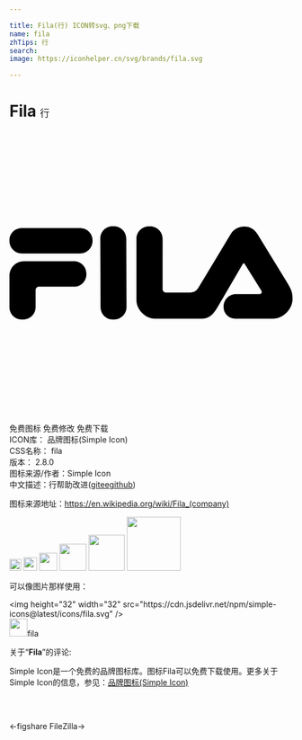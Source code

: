 ```yaml
---

title: Fila(行) ICON转svg、png下载
name: fila
zhTips: 行
search: 
image: https://iconhelper.cn/svg/brands/fila.svg

---
```


# Fila  <small style="font-size: 60%;font-weight: 100">行</small>

<div id="svg" class="svg-wrap">
<svg role="img" viewBox="0 0 24 24" xmlns="http://www.w3.org/2000/svg"><title>Fila icon</title><path d="M8.736 8.048c-.582 0-1.035.471-1.035 1.054l.023 5.795c0 .582.445 1.054 1.029 1.054h.12c.583 0 1.054-.472 1.054-1.054l-.023-5.795c0-.583-.472-1.054-1.055-1.054zm3.071.007c-.574 0-1.04.468-1.04 1.044v5.24c0 .785.773 1.542 1.541 1.542h4.058c.577 0 .965-.42 1.292-.995l2.112-3.622c.018-.04.053-.09.093-.09.044 0 .07.05.092.088l1.381 2.216c.058.094.068.141.032.225-.032.077-.109.093-.23.093h-1.939c-.578 0-1.044.467-1.044 1.044v.065c0 .577.466.976 1.044.976h3.163c.77 0 1.638-.732 1.638-1.69 0-.607-.118-.822-.624-1.645l-2.342-3.814c-.275-.442-.65-.656-1.123-.656-.49 0-.904.229-1.163.656l-2.712 4.496c-.185.308-.398.434-.75.434h-2.018a.275.275 0 0 1-.285-.283l.002-4.28c0-.576-.468-1.044-1.044-1.044zm-10.752.143C.473 8.198 0 8.644 0 9.226V9.3c0 .584.473 1.055 1.055 1.055H5.99c.581 0 1.055-.471 1.055-1.055v-.066A1.04 1.04 0 0 0 5.99 8.198zm.187 2.819c-.724 0-1.241.568-1.241 1.241L0 14.91c0 .577.467 1.042 1.042 1.042h.134a1.04 1.04 0 0 0 1.042-1.042v-1.458c0-.157.126-.284.283-.284H5.48c.575 0 1.043-.465 1.043-1.042v-.066c0-.576-.468-1.043-1.043-1.043z"/></svg>
</div>
<detail full-name='fila'></detail>

<div class="detail-page">
<p>
<span><span class="badge-success badge">免费图标</span> <span class="badge-success badge">免费修改</span>  <span class="badge-success badge">免费下载</span> </span>
<br/>
<span>
ICON库：
<span class="badge-secondary badge">品牌图标(Simple Icon)</span> 
</span>
<br/>
<span>
CSS名称：
<span class="badge-secondary badge">fila</span> 
</span>

<br/>
<span>
版本：
<span class="badge-secondary badge">2.8.0</span> 
</span>
<br/>
<span>图标来源/作者：<span class="badge-light badge">Simple Icon</span></span> 
<br/>
<span class="zh-detail">中文描述：<span class="badge-primary badge">行</span><span class="help-link"><span>帮助改进</span>(<a href="https://gitee.com/liuwave/icon-helper/edit/master/json/brands/fila.json" target="_blank" rel="noopener noreferrer">gitee</a><a href="https://github.com/liuwave/icon-helper/edit/master/json/brands/fila.json" target="_blank" rel="noopener noreferrer">github</a></span>)</span><br/>
</p>
</div><div class="description description alert alert-light"><p>图标来源地址：<a href="https://en.wikipedia.org/wiki/Fila_(company)" target="_blank" rel="noopener noreferrer">https://en.wikipedia.org/wiki/Fila_(company)</a></p></div>
<div class="alert alert-dark">
<img height="21" width="21" src="https://cdn.jsdelivr.net/npm/simple-icons@latest/icons/fila.svg" />
<img height="24" width="24" src="https://cdn.jsdelivr.net/npm/simple-icons@latest/icons/fila.svg" />
<img height="32" width="32" src="https://cdn.jsdelivr.net/npm/simple-icons@latest/icons/fila.svg" />
<img height="48" width="48" src="https://cdn.jsdelivr.net/npm/simple-icons@latest/icons/fila.svg" />
<img height="64" width="64" src="https://cdn.jsdelivr.net/npm/simple-icons@latest/icons/fila.svg" />
<img height="96" width="96" src="https://cdn.jsdelivr.net/npm/simple-icons@latest/icons/fila.svg" />

</div>
<div>
  <p>可以像图片那样使用：    
  </p>
  <div class="alert alert-primary" style="font-size: 14px">
    &lt;img height="32" width="32" src="https://cdn.jsdelivr.net/npm/simple-icons@latest/icons/fila.svg" /&gt;
    <copy-btn content='<img height="32" width="32" src="https://cdn.jsdelivr.net/npm/simple-icons@latest/icons/fila.svg" />'></copy-btn>
  </div>
  <div class="alert alert-secondary">
    <img height="32" width="32" src="https://cdn.jsdelivr.net/npm/simple-icons@latest/icons/fila.svg" />fila
    <copy-btn content="fila" btn-title="复制图标名称"></copy-btn>
  </div>
</div>
<div class="icon-detail__container">
<p>关于“<b>Fila</b>”的评论:</p>
</div>
<Vssue title="关于“Fila”的评论" />
<div><p>Simple Icon是一个免费的品牌图标库。图标Fila可以免费下载使用。更多关于  Simple Icon的信息，参见：<a target="_blank" href="https://iconhelper.cn/brands.html">品牌图标(Simple Icon)</a>
</p></div>


<div style="padding:2rem 0 " class="page-nav"><p class="inner"><span class="prev">←<router-link to="/icon/figshare.html">figshare</router-link></span> <span class="next"><router-link to="/icon/filezilla.html">FileZilla</router-link>→</span></p></div>
